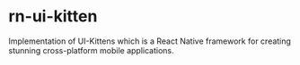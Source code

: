 # rn-ui-kitten

Implementation of UI-Kittens which is a React Native framework for creating stunning cross-platform mobile applications.
